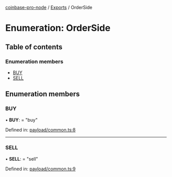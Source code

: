 [coinbase-pro-node](../README.md) / [Exports](../modules.md) / OrderSide

# Enumeration: OrderSide

## Table of contents

### Enumeration members

- [BUY](orderside.md#buy)
- [SELL](orderside.md#sell)

## Enumeration members

### BUY

• **BUY**: = "buy"

Defined in: [payload/common.ts:8](https://github.com/bennycode/coinbase-pro-node/blob/a2d34d0/src/payload/common.ts#L8)

---

### SELL

• **SELL**: = "sell"

Defined in: [payload/common.ts:9](https://github.com/bennycode/coinbase-pro-node/blob/a2d34d0/src/payload/common.ts#L9)
